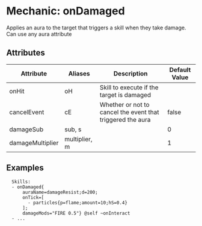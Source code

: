 Mechanic: onDamaged
===================

Applies an aura to the target that triggers a skill when they take
damage. Can use any aura attribute

Attributes
----------

| Attribute        | Aliases       | Description                                                | Default Value |
|------------------|---------------|------------------------------------------------------------|---------------|
| onHit            | oH            | Skill to execute if the target is damaged                  |               |
| cancelEvent      | cE            | Whether or not to cancel the event that triggered the aura | false         |
| damageSub       | sub, s        |                                                            | 0             |
| damageMultiplier | multiplier, m |                                                            | 1             |

  

Examples
--------

      Skills:
      - onDamaged{
          auraName=damageResist;d=200;
          onTick=[
            - particles{p=flame;amount=10;hS=0.4}
          ];
          damageMods="FIRE 0.5"} @self ~onInteract
      - ...